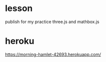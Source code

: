 # lesson
publish
for my practice three.js and mathbox.js

# heroku
https://morning-hamlet-42693.herokuapp.com/
